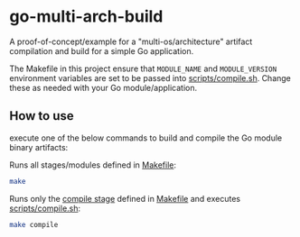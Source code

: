 # go-multi-arch-build
A proof-of-concept/example for a "multi-os/architecture" artifact compilation and build for a simple Go application.

The Makefile in this project ensure that `MODULE_NAME` and `MODULE_VERSION` environment variables are set to be passed into [scripts/compile.sh](scripts/compile.sh). Change these as needed with your Go module/application.

## How to use
execute one of the below commands to build and compile the Go module binary artifacts:

Runs all stages/modules defined in [Makefile](Makefile):
```bash
make
```

Runs only the [compile stage](https://github.com/marcel-last/go-multi-arch-build/blob/6d7c59308b7fef73355e246c165e443358a5ae1e/Makefile#L12-L15) defined in [Makefile](Makefile) and executes [scripts/compile.sh](scripts/compile.sh):
```bash
make compile
```
